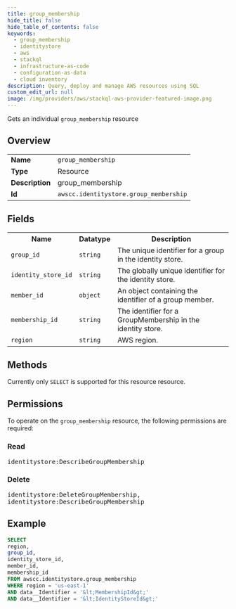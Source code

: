 ```yaml
---
title: group_membership
hide_title: false
hide_table_of_contents: false
keywords:
  - group_membership
  - identitystore
  - aws
  - stackql
  - infrastructure-as-code
  - configuration-as-data
  - cloud inventory
description: Query, deploy and manage AWS resources using SQL
custom_edit_url: null
image: /img/providers/aws/stackql-aws-provider-featured-image.png
---
```

Gets an individual <code>group_membership</code> resource

## Overview
<table><tbody>
<tr><td><b>Name</b></td><td><code>group_membership</code></td></tr>
<tr><td><b>Type</b></td><td>Resource</td></tr>
<tr><td><b>Description</b></td><td>group_membership</td></tr>
<tr><td><b>Id</b></td><td><code>awscc.identitystore.group_membership</code></td></tr>
</tbody></table>

## Fields
<table><tbody>
<tr><th>Name</th><th>Datatype</th><th>Description</th></tr>
<tr><td><code>group_id</code></td><td><code>string</code></td><td>The unique identifier for a group in the identity store.</td></tr>
<tr><td><code>identity_store_id</code></td><td><code>string</code></td><td>The globally unique identifier for the identity store.</td></tr>
<tr><td><code>member_id</code></td><td><code>object</code></td><td>An object containing the identifier of a group member.</td></tr>
<tr><td><code>membership_id</code></td><td><code>string</code></td><td>The identifier for a GroupMembership in the identity store.</td></tr>
<tr><td><code>region</code></td><td><code>string</code></td><td>AWS region.</td></tr>

</tbody></table>

## Methods
Currently only <code>SELECT</code> is supported for this resource resource.

## Permissions

To operate on the <code>group_membership</code> resource, the following permissions are required:

### Read
<pre>
identitystore:DescribeGroupMembership</pre>

### Delete
<pre>
identitystore:DeleteGroupMembership,
identitystore:DescribeGroupMembership</pre>


## Example
```sql
SELECT
region,
group_id,
identity_store_id,
member_id,
membership_id
FROM awscc.identitystore.group_membership
WHERE region = 'us-east-1'
AND data__Identifier = '&lt;MembershipId&gt;'
AND data__Identifier = '&lt;IdentityStoreId&gt;'
```
